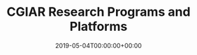 ---
title: 'CGIAR Research Programs and Platforms'
field: 'cg.contributor.crp'
slug: 'cg-contributor-crp'
description: 'CGIAR Research Program(s) and Platform(s) with which this research is affiliated. Use this to show that a CRP funded this item.'
required: False
vocabulary: 'cg-contributor-crp.txt'
date: '2019-05-04T00:00:00+00:00'
---